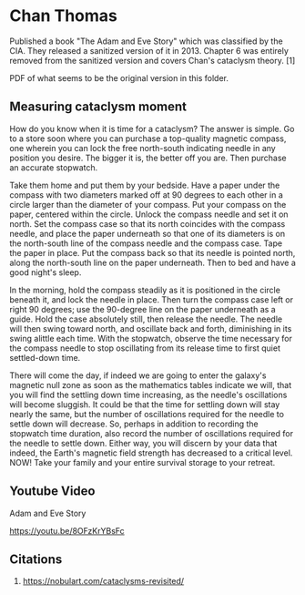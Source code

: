 # Chan Thomas

Published a book "The Adam and Eve Story" which was classified by the CIA. They released a sanitized version of it in 2013. Chapter 6 was entirely removed from the sanitized version and covers Chan's cataclysm theory. [1]

PDF of what seems to be the original version in this folder.

## Measuring cataclysm moment

How do you know when it is time for a cataclysm? 
The answer is simple. Go to a store soon where you can 
purchase a top-quality magnetic compass, one wherein 
you can lock the free north-south indicating needle in 
any position you desire. The bigger it is, the better off 
you are. Then purchase an accurate stopwatch. 

Take them home and put them by your bedside. 
Have a paper under the compass with two diameters 
marked off at 90 degrees to each other in a circle larger 
than the diameter of your compass. Put your compass 
on the paper, centered within the circle. Unlock the 
compass needle and set it on north. Set the compass 
case so that its north coincides with the compass 
needle, and place the paper underneath so that one of 
its diameters is on the north-south line of the compass 
needle and the compass case. Tape the paper in place. 
Put the compass back so that its needle is pointed 
north, along the north-south line on the paper 
underneath. Then to bed and have a good night's sleep. 


In the morning, hold the compass steadily as it is 
positioned in the circle beneath it, and lock the needle 
in place. Then turn the compass case left or right 90 
degrees; use the 90-degree line on the paper underneath 
as a guide. Hold the case absolutely still, then release 
the needle. The needle will then swing toward north, 
and oscillate back and forth, diminishing in its swing 
alittle each time. With the stopwatch, observe the time 
necessary for the compass needle to stop oscillating 
from its release time to first quiet settled-down time. 

There will come the day, if indeed we are going to 
enter the galaxy's magnetic null zone as soon as the 
mathematics tables indicate we will, that you will find 
the settling down time increasing, as the needle's 
oscillations will become sluggish. It could be that the 
time for settling down will stay nearly the same, but the 
number of oscillations required for the needle to settle 
down will decrease. So, perhaps in addition to recording 
the stopwatch time duration, also record the number 
of oscillations required for the needle to settle down. 
Either way, you will discern by your data that indeed, 
the Earth's magnetic field strength has decreased to a 
critical level. NOW! Take your family and your entire 
survival storage to your retreat.

## Youtube Video

Adam and Eve Story

https://youtu.be/8OFzKrYBsFc

## Citations

1. https://nobulart.com/cataclysms-revisited/